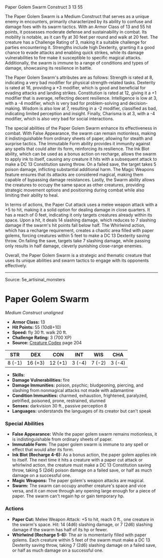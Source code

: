 <MonsterName/>Paper Golem Swarm</MonsterName>
<CreatureType/>Construct</CreatureType>
<CR/>3</CR>
<AC/>13</AC>
<HP/>55</HP>
<summary>The Paper Golem Swarm is a Medium Construct that serves as a unique enemy in encounters, primarily characterized by its ability to confuse and damage foes with its swarm tactics. With an Armor Class of 13 and 55 hit points, it possesses moderate defense and sustainability in combat. Its mobility is notable, as it can fly at 30 feet per round and walk at 20 feet. The creature has a Challenge Rating of 3, making it a suitable challenge for parties encountering it. Strengths include high Dexterity, granting it a good chance to evade attacks and enabling quick strikes, while its damage vulnerabilities to fire make it susceptible to specific magical attacks. Additionally, the swarm is immune to a range of conditions and types of damage, showcasing its resilience in battle.</summary>

<detail>

The Paper Golem Swarm's attributes are as follows: Strength is rated at 8, indicating a very bad modifier for physical strength-related tasks. Dexterity is rated at 16, providing a +3 modifier, which is good and beneficial for evading attacks and landing strikes. Constitution is rated at 12, giving it a +1 modifier that is average, reflecting decent resilience. Intelligence is low at 3, with a -4 modifier, which is very bad for problem-solving and decision-making. Wisdom is also low at 7, resulting in a -2 modifier, classified as bad, indicating limited perception and insight. Finally, Charisma is at 3, with a -4 modifier, which is also very bad for social interactions.

The special abilities of the Paper Golem Swarm enhance its effectiveness in combat. With False Appearance, the swarm can remain motionless, making it indistinguishable from ordinary sheets of paper, allowing for stealth and surprise tactics. The Immutable Form ability provides it immunity against any spells that could alter its form, reinforcing its resilience. The Ink Blot ability, which can be used as a bonus action on recharge, allows the swarm to apply ink to itself, causing any creature it hits with a subsequent attack to make a DC 13 Constitution saving throw. On a failed save, the target takes 5 poison damage, inflicting substantial additional harm. The Magic Weapons feature ensures that its attacks are considered magical, making them capable of bypassing damage resistances. Lastly, the Swarm ability allows the creatures to occupy the same space as other creatures, providing strategic movement options and positioning during combat while also limiting their ability to heal.

In terms of actions, the Paper Cut attack uses a melee weapon attack with a +5 to hit, making it a solid option for dealing damage in close quarters. It has a reach of 0 feet, indicating it only targets creatures already within its space. Upon a hit, it deals 14 slashing damage, which reduces to 7 slashing damage if the swarm's hit points fall below half. The Whirlwind action, which has a recharge requirement, creates a chaotic area filled with paper golems, forcing creatures within 5 feet to make a DC 13 Dexterity saving throw. On failing the save, targets take 7 slashing damage, while passing only results in half damage, cleverly punishing close-range enemies. 

Overall, the Paper Golem Swarm is a strategic and thematic creature that uses its unique abilities and swarm tactics to engage with its opponents effectively.</detail>



---

Source: 5e_artisinal_monsters

# Paper Golem Swarm

*Medium* *Construct* *unaligned*

- **Armor Class:** 13
- **Hit Points:** 55 (10d8+10)
- **Speed:** fly 30 ft. walk 20 ft.
- **Challenge Rating:** 3 (700 XP)
- **Source:** [Creature Codex](https://koboldpress.com/kpstore/product/creature-codex-for-5th-edition-dnd) page 204

| STR | DEX | CON | INT | WIS | CHA |
| --- | --- | --- | --- | --- | --- |
| 8 (-1) | 16 (+3) | 12 (+1) | 3 (-4) | 7 (-2) | 3 (-4) |

- **Skills:** 
- **Damage Vulnerabilities:** fire
- **Damage Immunities:** poison, psychic; bludgeoning, piercing, and slashing from nonmagical attacks not made with adamantine
- **Condition Immunities:** charmed, exhaustion, frightened, paralyzed, petrified, poisoned, prone, restrained, stunned
- **Senses:** darkvision 30 ft., passive perception 8
- **Languages:** understands the languages of its creator but can't speak

### Special Abilities

- **False Appearance:** While the paper golem swarm remains motionless, it is indistinguishable from ordinary sheets of paper.
- **Immutable Form:** The paper golem swarm is immune to any spell or effect that would alter its form.
- **Ink Blot (Recharge 4-6):** As a bonus action, the paper golem applies ink to itself. The next time it hits a creature with a paper cut attack or whirlwind action, the creature must make a DC 13 Constitution saving throw, taking 5 (2d4) poison damage on a failed save, or half as much damage on a successful one.
- **Magic Weapons:** The paper golem's weapon attacks are magical.
- **Swarm:** The swarm can occupy another creature's space and vice versa, and it can move through any opening large enough for a piece of paper. The swarm can't regain hp or gain temporary hp.

### Actions

- **Paper Cut:** Melee Weapon Attack: +5 to hit, reach 0 ft., one creature in the swarm's space. Hit: 14 (4d6) slashing damage, or 7 (2d6) slashing damage if the swarm has half of its hp or fewer.
- **Whirlwind (Recharge 5-6):** The air is momentarily filled with paper golems. Each creature within 5 feet of the swarm must make a DC 13 Dexterity saving throw, taking 7 (2d6) slashing damage on a failed save, or half as much damage on a successful one.




